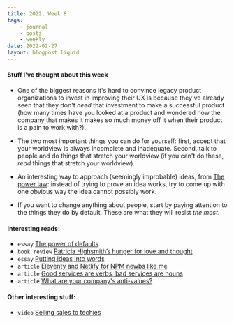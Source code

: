 ```yaml
---
title: 2022, Week 8
tags: 
    - journal
    - posts
    - weekly
date: 2022-02-27
layout: blogpost.liquid
---
```


#### Stuff I've thought about this week

* One of the biggest reasons it's hard to convince legacy product organizations to invest in improving their UX is because they've already seen that they don't _need_ that investment to make a successful product (how many times have you looked at a product and wondered how the company that makes it makes so much money off it when their product is a pain to work with?). 

* The two most important things you can do for yourself: first, accept that your worldview is always incomplete and inadequate. Second, talk to people and do things that stretch your worldview (if you can't do these, _read_ things that stretch your worldview).  

* An interesting way to approach (seemingly improbable) ideas, from [The power law](https://www.amazon.com/Power-Law-Venture-Capital-Making/dp/052555999X):  instead of trying to prove an idea works, try to come up with one obvious way the idea cannot possibly work. 

* If you want to change anything about people, start by paying attention to the things they do by default. These are what they will resist _the most_.

#### Interesting reads:

* `essay` [The power of defaults](https://julian.digital/2021/12/20/the-power-of-defaults/) 
* `book review` [Patricia Highsmith’s hunger for love and thought](https://www.prospectmagazine.co.uk/arts-and-books/patricia-highsmith-diaries-notebooks-review-ian-rankin) 
* `essay` [Putting ideas into words](http://paulgraham.com/words.html)
* `article` [Eleventy and Netlify for NPM newbs like me](https://www.dandenney.com/posts/front-end-dev/eleventy-and-netlify-for-npm-newbs/)
* `article` [Good services are verbs, bad services are nouns](https://designnotes.blog.gov.uk/2015/06/22/good-services-are-verbs-2/)
* `article` [What are your company's anti-values?](https://willsewell.com/posts/2022-02-15-what-are-your-companys-anti-values.html)

#### Other interesting stuff:

* `video` [Selling sales to techies](https://vimeo.com/96703844)
